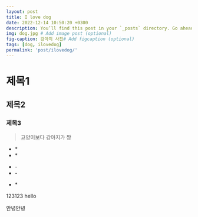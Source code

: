 ```yaml
---
layout: post
title: I love dog
date: 2022-12-14 10:50:20 +0300
description: You’ll find this post in your `_posts` directory. Go ahead and edit it and re-build the site to see your changes. # Add post description (optional)
img: dog.jpg # Add image post (optional)
fig-caption: 강아지 사진# Add figcaption (optional)
tags: [dog, ilovedog]
permalink: 'post/ilovedog/'
---
```


# 제목1
## 제목2
### 제목3

>고양이보다 강아지가 짱

* \*
* \*
- \-
- \-
* \*

123123
hello

안녕안녕

